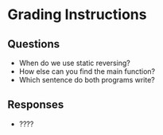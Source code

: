 # Grading Instructions
## Questions
- When do we use static reversing?
- How else can you find the main function?
- Which sentence do both programs write?

## Responses
- ????